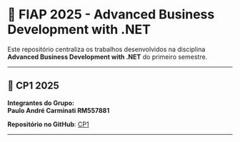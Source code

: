 # 🚀 FIAP 2025 - Advanced Business Development with .NET

Este repositório centraliza os trabalhos desenvolvidos na disciplina **Advanced Business Development with .NET** do primeiro semestre.

---

## 🎯 CP1 2025

**Integrantes do Grupo:**  
**Paulo André Carminati RM557881**  


**Repositório no GitHub**: [CP1](https://github.com/carmipa/Advanced_Business_Development_with.NET_CP_1SEM/tree/main/cp1)

---
